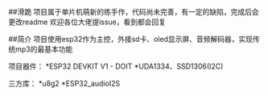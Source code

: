 ##滑跪
项目属于单片机萌新的练手作，代码尚未完善，有一定的缺陷，完成后会更改readme
欢迎各位大佬提issue，看到都会回复

##简介
项目使用esp32作为主控，外接sd卡、oled显示屏、音频解码器，实现传统mp3的最基本功能

项目器件：
*ESP32 DEVKIT V1 - DOIT
*UDA1334、SSD1306(I2C)

三方库：
*u8g2
*ESP32_audioI2S
